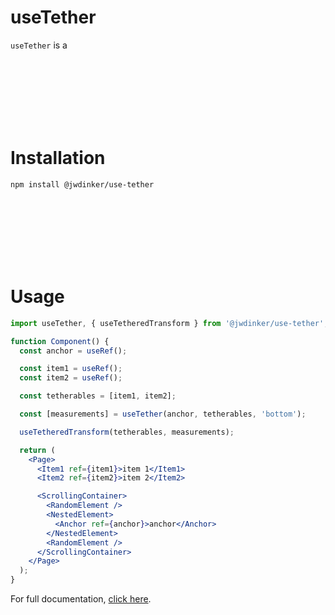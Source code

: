 # useTether

`useTether` is a

<br><br><br><br><br><br>

# Installation

```
npm install @jwdinker/use-tether
```

<br><br><br><br><br><br>

# Usage

```jsx
import useTether, { useTetheredTransform } from '@jwdinker/use-tether';

function Component() {
  const anchor = useRef();

  const item1 = useRef();
  const item2 = useRef();

  const tetherables = [item1, item2];

  const [measurements] = useTether(anchor, tetherables, 'bottom');

  useTetheredTransform(tetherables, measurements);

  return (
    <Page>
      <Item1 ref={item1}>item 1</Item1>
      <Item2 ref={item2}>item 2</Item2>

      <ScrollingContainer>
        <RandomElement />
        <NestedElement>
          <Anchor ref={anchor}>anchor</Anchor>
        </NestedElement>
        <RandomElement />
      </ScrollingContainer>
    </Page>
  );
}
```

For full documentation, [click here](https://www.notion.so/dinker/useTether-8ca63e23c8274ecca67cfe6b4c756a15).
<br>

